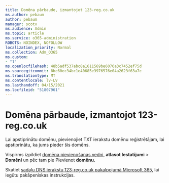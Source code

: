 ```yaml
---
title: Domēna pārbaude, izmantojot 123-reg.co.uk
ms.author: pebaum
author: pebaum
manager: scotv
ms.audience: Admin
ms.topic: article
ms.service: o365-administration
ROBOTS: NOINDEX, NOFOLLOW
localization_priority: Normal
ms.collection: Adm_O365
ms.custom:
- "1"
ms.openlocfilehash: 48b5adf537abc8a1611569be6076a3c7452ef75d
ms.sourcegitcommit: 8bc60ec34bc1e40685e3976576e04a2623f63a7c
ms.translationtype: MT
ms.contentlocale: lv-LV
ms.lasthandoff: 04/15/2021
ms.locfileid: "51807961"
---
```

# <a name="verify-your-domain-with-123-regcouk"></a>Domēna pārbaude, izmantojot 123-reg.co.uk

Lai apstiprinātu domēnu, pievienojiet TXT ierakstu domēnu reģistrētājam, lai apstiprinātu, ka jums pieder šis domēns. 

Vispirms izpildiet [domēna pievienošanas vedni,](https://admin.microsoft.com/Adminportal#/Domains) **atlasot Iestatījumi** \> **Domēni** un pēc tam pie Pievienot **domēnu.**
  
Skatiet [sadaļu DNS ierakstu 123-reg.co.uk pakalpojumā Microsoft 365,](https://docs.microsoft.com/microsoft-365/admin/dns/create-dns-records-at-123-reg-co-uk) lai iegūtu pakāpeniskas instrukcijas.